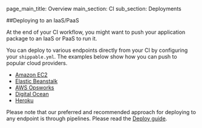 page_main_title: Overview
main_section: CI
sub_section: Deployments

##Deploying to an IaaS/PaaS

At the end of your CI workflow, you might want to push your application package to an IaaS or PaaS to run it.

You can deploy to various endpoints directly from your CI by configuring your `shippable.yml`. The examples below show how you can push to popular cloud providers.

- [Amazon EC2](deploy-to-ec2/)
- [Elastic Beanstalk](deploy-to-aws-beanstalk/)
- [AWS Opsworks](deploy-to-aws-opsworks/)
- [Digital Ocean](deploy-to-digital-ocean/)
- [Heroku](deploy-to-heroku/)

Please note that our preferred and recommended approach for deploying to any endpoint is through pipelines. Please read the [Deploy guide](../deploy/why-deploy/).
